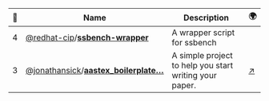 |:star2: | Name | Description | 🌍|
|---|---|---|---|
|4|[@redhat-cip](https://github.com/redhat-cip)/[**ssbench-wrapper**](https://github.com/redhat-cip/ssbench-wrapper)|A wrapper script for ssbench||
|3|[@jonathansick](https://github.com/jonathansick)/[**aastex_boilerplate…**](https://github.com/jonathansick/aastex_boilerplate)|A simple project to help you start writing your paper.|[:arrow_upper_right:](http://jonathansick.ca)|

